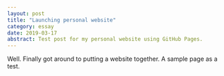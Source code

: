 ```yaml
---
layout: post
title: "Launching personal website"
category: essay
date: 2019-03-17
abstract: Test post for my personal website using GitHub Pages.
---
```


Well. Finally got around to putting a website together. 
A sample page as a test.